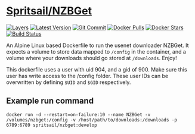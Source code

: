 [hub]: https://hub.docker.com/r/spritsail/nzbget
[git]: https://github.com/spritsail/nzbget/tree/develop
[drone]: https://drone.spritsail.io/spritsail/nzbget
[mbdg]: https://microbadger.com/images/spritsail/nzbget:dev

# [Spritsail/NZBGet][hub]

[![Layers](https://images.microbadger.com/badges/image/spritsail/nzbget:dev.svg)][mbdg]
[![Latest Version](https://images.microbadger.com/badges/version/spritsail/nzbget:dev.svg)][hub]
[![Git Commit](https://images.microbadger.com/badges/commit/spritsail/nzbget:dev.svg)][git]
[![Docker Pulls](https://img.shields.io/docker/pulls/spritsail/nzbget.svg)][hub]
[![Docker Stars](https://img.shields.io/docker/stars/spritsail/nzbget.svg)][hub]
[![Build Status](https://drone.spritsail.io/api/badges/spritsail/nzbget/status.svg)][drone]

An Alpine Linux based Dockerfile to run the usenet downloader NZBGet.
It expects a volume to store data mapped to `/config` in the container, and a volume where your downloads should go stored at `/downloads`. Enjoy!

This dockerfile uses a user with uid 904, and a gid of 900. Make sure this user has write access to the /config folder.
These user IDs can be overwritten by defining `$UID` and `$GID` respectively.

## Example run command
```
docker run -d --restart=on-failure:10 --name NZBGet -v /volumes/nzbget:/config -v /host/path/to/downloads:/downloads -p 6789:6789 spritsail/nzbget:develop
```
